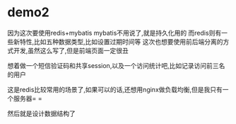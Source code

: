# demo2
因为这次要使用redis+mybatis
mybatis不用说了,就是持久化用的
而redis则有一些新特性,比如五种数据类型,比如设置过期时间等
这次也想要使用前后端分离的方式开发,虽然这么写了,但是前端页面一定很丑

想着做一个短信验证码和共享session,以及一个访问统计吧,比如记录访问前三名的用户

这是redis比较常用的场景了,如果可以的话,还想用nginx做负载均衡,但是我只有一个服务器= =


然后就是设计数据结构了








